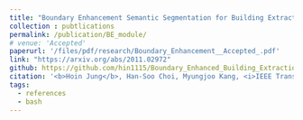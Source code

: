 ```yaml
---
title: "Boundary Enhancement Semantic Segmentation for Building Extraction from Remote Sensed Image"
collection : pubtlications
permalink: /publication/BE_module/
# venue: 'Accepted'
paperurl: '/files/pdf/research/Boundary_Enhancement__Accepted_.pdf'
link: "https://arxiv.org/abs/2011.02972"
github: https://github.com/hin1115/Boundary_Enhanced_Building_Extraction
citation: '<b>Hoin Jung</b>, Han-Soo Choi, Myungjoo Kang, <i>IEEE Transactions on Geoscience and Remote sensing</i>'
tags:
  - references
  - bash
---
```

